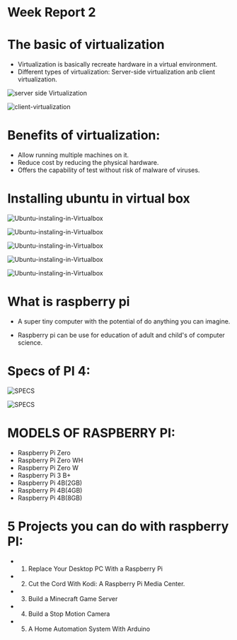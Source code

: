 # Week Report 2

# The basic of virtualization

* Virtualization is basically recreate  hardware in a virtual environment.
* Different types of virtualization: Server-side virtualization anb client virtualization.

![server side Virtualization](server-side-virtualization.png)

![client-virtualization](client-virtualization.png)

# Benefits of virtualization: 

* Allow running multiple machines on it.
* Reduce cost by reducing the physical hardware.
* Offers the capability of test without risk of malware of viruses.

# Installing ubuntu in virtual box

  ![Ubuntu-instaling-in-Virtualbox](Ubuntu-instaling-invirtualmachine01.png)

![Ubuntu-instaling-in-Virtualbox](Ubuntu-instaling-invirtualmachine02.png)

![Ubuntu-instaling-in-Virtualbox](Ubuntu-instaling-invirtualmachine03.png)

![Ubuntu-instaling-in-Virtualbox](Ubuntu-instaling-invirtualmachine04.png)

![Ubuntu-instaling-in-Virtualbox](Ubuntu-instaling-invirtualmachine05.png)
# What is raspberry pi 

* A super tiny computer with the potential of do anything you can imagine.

*  Raspberry pi can be use for education of adult and child's of computer science.

# Specs of PI 4:
  
![SPECS](Rasberrypi4.png)

![SPECS](specifications-pi4.png)

  # MODELS OF RASPBERRY PI:
  
  * Raspberry Pi Zero
  * Raspberry Pi Zero WH
  * Raspberry Pi Zero W
  * Raspberry Pi 3 B+
  * Raspberry Pi 4B(2GB)
  * Raspberry Pi 4B(4GB)
  * Raspberry Pi 4B(8GB)
  
  # 5 Projects you can do with raspberry PI:

* 1. Replace Your Desktop PC With a Raspberry Pi
* 2. Cut the Cord With Kodi: A Raspberry Pi Media Center.
* 3. Build a Minecraft Game Server
* 4. Build a Stop Motion Camera
* 5. A Home Automation System With Arduino



